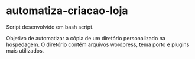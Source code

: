 # automatiza-criacao-loja

Script desenvolvido em bash script.

Objetivo de automatizar a cópia de um diretório personalizado na hospedagem. O diretório contém arquivos wordpress, tema porto e plugins mais utilizados.


